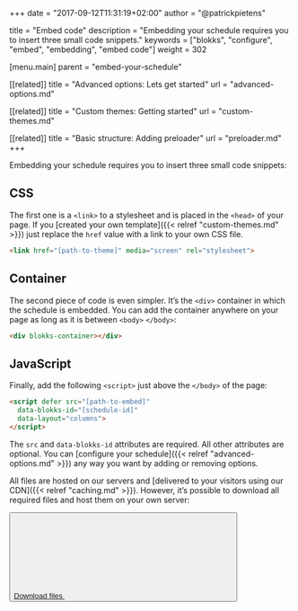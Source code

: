 +++
date            = "2017-09-12T11:31:19+02:00"
author          = "@patrickpietens"

title           = "Embed code"
description     = "Embedding your schedule requires you to insert three small code snippets."
keywords        = ["blokks", "configure", "embed", "embedding", "embed code"]
weight          = 302

[menu.main]
parent          = "embed-your-schedule"

[[related]]
title = "Advanced options: Lets get started"
url = "advanced-options.md"

[[related]]
title = "Custom themes: Getting started"
url = "custom-themes.md"

[[related]]
title = "Basic structure: Adding preloader"
url = "preloader.md"
+++

Embedding your schedule requires you to insert three small code snippets:

## CSS
The first one is a `<link>` to a stylesheet and is placed in the `<head>` of your page. If you [created your own template]({{< relref "custom-themes.md" >}}) just replace the `href` value with a link to your own CSS file.

```html
<link href="[path-to-theme]" media="screen" rel="stylesheet">
```

## Container
The second piece of code is even simpler. It’s the `<div>` container in which the schedule is embedded. You can add the container anywhere on your page as long as it is between `<body>` `</body>`:

```html
<div blokks-container></div>
```

## JavaScript
Finally, add the following `<script>` just above the `</body>` of the page:

```html
<script defer src="[path-to-embed]"
  data-blokks-id="[schedule-id]"
  data-layout="columns">
</script>
```

The `src` and `data-blokks-id` attributes are required. All other attributes are optional. You can [configure your schedule]({{< relref "advanced-options.md" >}}) any way you want by adding or removing options.

<span class='note'>All files are hosted on our servers and [delivered to your visitors using our CDN]({{< relref "caching.md" >}}). However, it’s possible to download all required files and host them on your own server:</span>

<button>[Download files <svg><use href="images/sprite.svg#arrow-next"></use></svg>](http://downloadlink)</button>